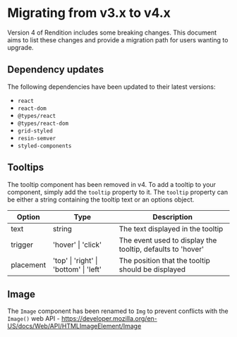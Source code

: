 # Migrating from v3.x to v4.x

Version 4 of Rendition includes some breaking changes. This document aims to
list these changes and provide a migration path for users wanting to upgrade.

## Dependency updates

The following dependencies have been updated to their latest versions:
- `react`
- `react-dom`
- `@types/react`
- `@types/react-dom`
- `grid-styled`
- `resin-semver`
- `styled-components`

## Tooltips

The tooltip component has been removed in v4. To add a tooltip to your
component, simply add the `tooltip` property to it.
The `tooltip` property can be either a string containing the tooltip text or an
options object.

| Option | Type | Description |
--- | --- | ---
text | string | The text displayed in the tooltip
trigger | 'hover' &#124; 'click' | The event used to display the tooltip, defaults to 'hover'
placement | 'top' &#124; 'right' &#124; 'bottom' &#124; 'left' | The position that the tooltip should be displayed

## Image

The `Image` component has been renamed to `Img` to prevent conflicts with the
`Image()` web API - https://developer.mozilla.org/en-US/docs/Web/API/HTMLImageElement/Image
